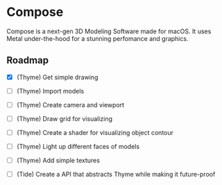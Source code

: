 #  Compose
Compose is a next-gen 3D Modeling Software made for macOS. It uses Metal under-the-hood for a stunning perfomance and graphics.

## Roadmap
- [x] (Thyme) Get simple drawing
- [ ] (Thyme) Import models
- [ ] (Thyme) Create camera and viewport
- [ ] (Thyme) Draw grid for visualizing
- [ ] (Thyme) Create a shader for visualizing object contour
- [ ] (Thyme) Light up different faces of models
- [ ] (Thyme) Add simple textures
- [ ] (Tide) Create a API that abstracts Thyme while making it future-proof 

